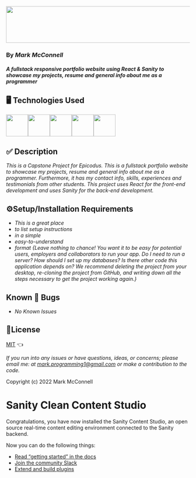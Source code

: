 # _<img src="https://fontmeme.com/permalink/220708/f1d58d6a44c485b5db80b7bcbcfc7e09.png" width="550" height="100"/>_

### By _Mark McConnell_
#### _A fullstack responsive portfolio website using React & Sanity to showcase my projects, resume and general info about me as a programmer_

## 🖥️ Technologies Used

<img src="https://cdn.jsdelivr.net/gh/devicons/devicon/icons/react/react-original-wordmark.svg" width="60" height="60"/><img src="https://cdn.jsdelivr.net/gh/devicons/devicon/icons/html5/html5-original-wordmark.svg" width="60" height="60"/><img src="https://cdn.jsdelivr.net/gh/devicons/devicon/icons/css3/css3-original-wordmark.svg" width="60" height="60"/><img src="https://pbs.twimg.com/profile_images/1135907399582199809/7uZ5d2to_400x400.jpg" width="60" height="60"/><img src="https://cdn.jsdelivr.net/gh/devicons/devicon/icons/sass/sass-original.svg" width="60" height="60"/>

## ✅ Description

_This is a Capstone Project for Epicodus. This is a fullstack portfolio website to showcase my projects, resume and general info about me as a programmer. Furthermore, it has my contact info, skills, experiences and testimonials from other students. This project uses React for the front-end development and uses Sanity for the back-end development._

## ⚙️Setup/Installation Requirements

* _This is a great place_
* _to list setup instructions_
* _in a simple_
* _easy-to-understand_
* _format_
_{Leave nothing to chance! You want it to be easy for potential users, employers and collaborators to run your app. Do I need to run a server? How should I set up my databases? Is there other code this application depends on? We recommend deleting the project from your desktop, re-cloning the project from GitHub, and writing down all the steps necessary to get the project working again.}_

## Known 🐛 Bugs

* _No Known Issues_

## 🎫License

[MIT](LICENSE) 👈

_If you run into any issues or have questions, ideas, or concerns;  please email me: at mark.programming1@gmail.com or make a contribution to the code._

Copyright (c) 2022 Mark McConnell

# Sanity Clean Content Studio

Congratulations, you have now installed the Sanity Content Studio, an open source real-time content editing environment connected to the Sanity backend.

Now you can do the following things:

* [Read “getting started” in the docs](https://www.sanity.io/docs/introduction/getting-started?utm_source=readme)
* [Join the community Slack](https://slack.sanity.io/?utm_source=readme)
* [Extend and build plugins](https://www.sanity.io/docs/content-studio/extending?utm_source=readme)
